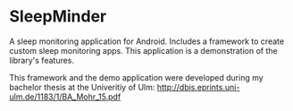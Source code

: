 # SleepMinder
A sleep monitoring application for Android. Includes a framework to create custom sleep monitoring apps. This application is a demonstration of the library's features.

This framework and the demo application were developed during my bachelor thesis at the Univeritiy of Ulm:
http://dbis.eprints.uni-ulm.de/1183/1/BA_Mohr_15.pdf
